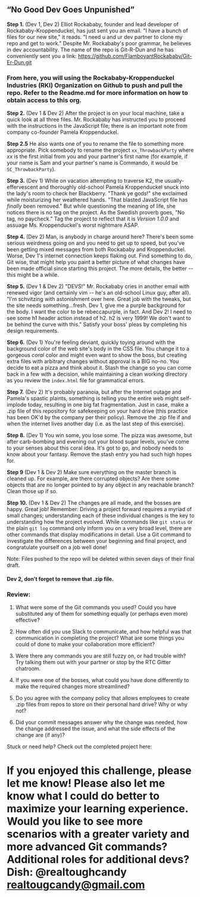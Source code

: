 ## “No Good Dev Goes Unpunished” ##
**Step 1.** (Dev 1, Dev 2) Elliot Rockababy, founder and lead developer of Rockababy-Kroppenduckel, has just sent you
an email. "I have a bunch of files for our new site," it reads. "I need u and ur dev partner
to clone my repo and get to work." Despite Mr. Rockababy's poor grammar, he believes in
dev accountability. The name of the repo is Git-R-Dun and he has conveniently sent you a link: https://github.com/FlamboyantRockababy/Git-Er-Dun.git

### From here, you will using the Rockababy-Kroppenduckel Industries (RKI) Organization on Github to push and pull the repo. Refer to the Readme.md for more information on how to obtain access to this org. ###

**Step 2.** (Dev 1 & Dev 2) After the project is on your local machine, take a quick look at all three files. Mr. Rockababy has instructed you to proceed with the instructions in the JavaScript file; there is an important note from company co-founder Pamela Kroppenduckel.

**Step 2.5**  He also wants one of you to rename the file to something more appropriate. Pick somebody to rename the project ``` xx_ThrowbackParty ``` where _xx_ is the first initial from you and your partner's first name (for example, if your name is Sam and your partner's name is Commando, it would be ```SC_ThrowbackParty```).


**Step 3.** (Dev 1) While on vacation attempting to traverse K2, the usually-effervescent and thoroughly old-school Pamela Kroppenduckel snuck into the lady's room to check her Blackberry.
"Thank ye gods!" she exclaimed while moisturizing her weathered hands. "That blasted JavaScript file has
_finally_ been removed." But while questioning the meaning of life, she notices there is no tag on the project. As the Swedish proverb goes, "No tag, no paycheck." Tag the project to reflect that it is _Version 1.0.0_ and assuage Ms. Kroppenduckel's worst nightmare ASAP.


**Step 4.** (Dev 2) Man, is anybody in charge around here? There's been some serious weirdness going on and
you need to get up to speed, but you've been getting mixed messages from both Rockababy and Kroppenduckel. Worse, Dev 1's internet connection keeps flaking out. Find something to do, Git wise, that might help you paint a better picture of what changes have been made official since starting this project. The more details, the better -- this might be a while.

**Step 5.** (Dev 1 & Dev 2) "DEVS!" Mr. Rockababy cries in another email with renewed vigor (and certainly vim -- he's an old-school Linux guy, after all). "I'm schvitzing with astonishment over here. Great job with the tweaks, but the site needs something...fresh. Dev 1, give me a purple background for the body. I want the color to be rebeccapurple, in fact. And Dev 2! I need to see some h1 header action instead of h2. h2 is very 1999! We don't want to be behind the curve with this."
Satisfy your boss' pleas by completing his design requirements.

**Step 6.** (Dev 1) You're feeling deviant, quickly toying around with the background color of the web site's body in the CSS file. You change it to a gorgeous _coral_ color and might even want to show the boss, but creating extra files with arbitrary changes without approval is a BIG no-no. You decide to eat
a pizza and think about it. Stash the change so you can come back in a few with a decision, while maintaining a clean working directory as you review the ``` index.html ``` file for grammatical errors.

**Step 7.** (Dev 2) It's probably paranoia, but after the Internet outage and Pamela's spastic plaints, something is telling you the entire web might self-implode today, resulting in one big fat fragmentation. Just in case, make a .zip file of this repository for safekeeping on your hard drive (this practice has been OK'd by the company per their policy). Remove the .zip file if and when the internet lives another day (i.e. as the last step of this exercise).

**Step 8.** (Dev 1) You win some, you lose some. The pizza was awesome, but after carb-bombing and evening out your blood sugar levels, you've come to your senses about this coral idea. It's got to go, and nobody needs to know about your fantasy. Remove the stash entry you had such high hopes for.

**Step 9** (Dev 1 & Dev 2) Make sure everything on the master branch is cleaned up. For example, are there corrupted objects? Are there some objects that are no longer pointed to by any object in any reachable branch? Clean those up if so.


**Step 10.** (Dev 1 & Dev 2) The changes are all made, and the bosses are happy. Great job! Remember: Driving a project forward requires a myriad of small changes;
understanding each of these individual changes is the key to understanding how the project evolved.
While commands like ```git status``` or the plain ```git log``` command only inform you on a very broad level,
there are other commands that display modifications in detail. Use a Git command to investigate
the differences between your beginning and final project, and congratulate yourself on a job well done!


Note: Files pushed to the repo will be deleted within seven days of their final draft.
#### Dev 2, don't forget to remove that .zip file.  ####

### Review: ###

1. What were some of the Git commands you used? Could you have substituted any of them for something
equally (or perhaps even more) effective?

2. How often did you use Slack to communicate, and how helpful was that communication in completing the project? What are some things you could of done to make your collaboration more efficient?

3. Were there any commands you are still fuzzy on, or had trouble with? Try talking them out with your partner or stop by the RTC Gitter chatroom.

4. If you were one of the bosses, what could you have done differently to make the required changes more streamlined?  

5. Do you agree with the company policy that allows employees to create .zip files from repos to store on their personal hard drive? Why or why not?

6. Did your commit messages answer why the change was needed, how the change addressed the issue, and what the side effects of the change are (if any)?

Stuck or need help? Check out the completed project here:

If you enjoyed this challenge, please let me know! Please also let me know what I could do better to maximize your learning experience. Would you like to see more scenarios with a greater variety and more advanced Git commands? Additional roles for additional devs? Dish: @realtoughcandy realtougcandy@gmail.com
===============================
